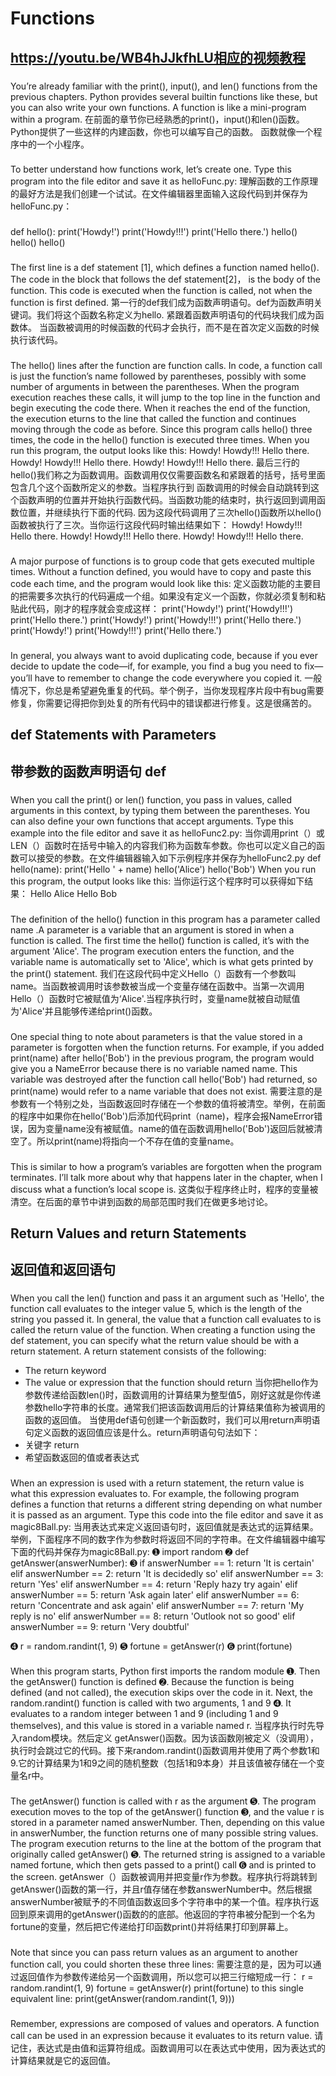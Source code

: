 # Functions
## https://youtu.be/WB4hJJkfhLU相应的视频教程
### 
 You’re already familiar with the print(), input(), and len() functions from the previous chapters. 
 Python provides several builtin functions like these, but you can also write your own functions. 
 A function is like a mini-program within a program.
 在前面的章节你已经熟悉的print()，input()和len()函数。
 Python提供了一些这样的内建函数，你也可以编写自己的函数。
 函数就像一个程序中的一个小程序。
### 
 To better understand how functions work, let’s create one. Type this program into the file editor and save it as helloFunc.py:
 理解函数的工作原理的最好方法是我们创建一个试试。在文件编辑器里面输入这段代码到并保存为helloFunc.py：
### 
def hello():
	print('Howdy!')
	print('Howdy!!!')
	print('Hello there.')
hello()
hello()
hello()
### 
 The first line is a def statement [1], which defines a function named hello().
 The code in the block that follows the def statement[2]， is the body of the function. 
 This code is executed when the function is called, not when the function is first defined.
 第一行的def我们成为函数声明语句。def为函数声明关键词。我们将这个函数名称定义为hello.
 紧跟着函数声明语句的代码块我们成为函数体。
 当函数被调用的时候函数的代码才会执行，而不是在首次定义函数的时候执行该代码。
### 
 The hello() lines after the function are function calls. In code,  a function call is  just the  function’s name 
 followed by  parentheses, possibly with some number of arguments in between the parentheses.  When the  program execution
 reaches these  calls, it  will jump  to the  top line  in the function and begin executing the code there. When it reaches the end 
 of the function, the execution eturns to the line  that called the function  and continues moving through  the code as before. 
 Since  this program calls hello()  three times, the code  in the hello() function is executed three times. When you run this program,
 the  output looks like this:
Howdy!
Howdy!!!
Hello there.
Howdy!
Howdy!!!
Hello there.
Howdy!
Howdy!!!
Hello there.
 最后三行的hello()我们称之为函数调用。函数调用仅仅需要函数名和紧跟着的括号，括号里面包含几个这个函数所定义的参数。当程序执行到
 函数调用的时候会自动跳转到这个函数声明的位置并开始执行函数代码。当函数功能的结束时，执行返回到调用函数位置，并继续执行下面的代码.
 因为这段代码调用了三次hello()函数所以hello()函数被执行了三次。当你运行这段代码时输出结果如下：
Howdy!
Howdy!!!
Hello there.
Howdy!
Howdy!!!
Hello there.
Howdy!
Howdy!!!
Hello there.
### 
 A major purpose of functions is to group code that gets executed multiple times. Without a function defined, you would have to  copy and paste this code each time, and the program would look like this:
 定义函数功能的主要目的把需要多次执行的代码遍成一个组。如果没有定义一个函数，你就必须复制和粘贴此代码，刚才的程序就会变成这样：
print('Howdy!')
print('Howdy!!!')
print('Hello there.')
print('Howdy!')
print('Howdy!!!')
print('Hello there.')
print('Howdy!')
print('Howdy!!!')
print('Hello there.')
### 
In general, you always want to avoid duplicating code, because if you ever decide to update the code—if, for example, you find a bug you need to fix—you’ll have to remember to change the code everywhere you copied it.
一般情况下，你总是希望避免重复的代码。举个例子，当你发现程序片段中有bug需要修复，你需要记得把你到处复的所有代码中的错误都进行修复。这是很痛苦的。

## def Statements with Parameters
## 带参数的函数声明语句 def
### 
 When you call the print() or len() function, you pass in values, called arguments in this context, by typing them between the parentheses. You can also define your own functions that accept arguments. Type this example into the file editor and save it as helloFunc2.py:
当你调用print（）或LEN（）函数时在括号中输入的内容我们称为函数车参数。你也可以定义自己的函数可以接受的参数。在文件编辑器输入如下示例程序并保存为helloFunc2.py
def hello(name):
	print('Hello ' + name)
hello('Alice')
hello('Bob')
When you run this program, the output looks like this:
当你运行这个程序时可以获得如下结果：
Hello Alice
Hello Bob
### 
The definition of the hello() function in this program has a parameter called name .A parameter is a variable that an argument is stored in when a function is called. The first time the hello() function is called, it’s with the argument 'Alice'. The program execution enters the function, and the variable name is automatically set to 'Alice', which is what gets printed by the print() statement.
我们在这段代码中定义Hello（）函数有一个参数叫name。当函数被调用时该参数被当成一个变量存储在函数中。当第一次调用Hello（）函数时它被赋值为‘Alice'.当程序执行时，变量name就被自动赋值为'Alice'并且能够传递给print()函数。
### 
One special thing to note about parameters is that the value stored in a parameter is forgotten when the function returns. For example, if you added print(name) after hello('Bob') in the previous program, the program would give you a NameError because there is no variable named name. This variable was destroyed after the function call hello('Bob') had returned, so print(name) would refer to a name variable that does not exist.
需要注意的是参数有一个特别之处，当函数返回时存储在一个参数的值将被清空。举例，在前面的程序中如果你在hello('Bob')后添加代码print（name)，程序会报NameError错误，因为变量name没有被赋值。name的值在函数调用hello('Bob')返回后就被清空了。所以print(name)将指向一个不存在值的变量name。
### 
This is similar to how a program’s variables are forgotten when the program terminates. I’ll talk more about why that happens later in the chapter, when I discuss what a function’s local scope is.
这类似于程序终止时，程序的变量被清空。在后面的章节中讲到函数的局部范围时我们在做更多地讨论。

## Return Values and return Statements
## 返回值和返回语句
### 
When you call the len() function and pass it an argument such as 'Hello', the function call evaluates to the integer value 5, which is the length of the string you passed it. In general, the value that a function call evaluates to is called the return value of the function.
When creating a function using the def statement, you can specify what the return value should be with a return statement. A return statement consists of the following:
- The return keyword
- The value or expression that the function should return
当你把hello作为参数传递给函数len()时，函数调用的计算结果为整型值5，刚好这就是你传递参数hello字符串的长度。通常我们把该函数调用后的计算结果值称为被调用的函数的返回值。
当使用def语句创建一个新函数时，我们可以用return声明语句定义函数的返回值应该是什么。return声明语句句法如下：
- 关键字 return
- 希望函数返回的值或者表达式
### 
When an expression is used with a return statement, the return value is what this expression evaluates to. For example, the following program defines a function that returns a different string depending on what number it is passed as an argument. Type this code into the file editor and save it as magic8Ball.py:
当用表达式来定义返回语句时，返回值就是表达式的运算结果。举例，下面程序不同的数字作为参数时将返回不同的字符串。在文件编辑器中编写下面的代码并保存为magic8Ball.py:
➊ import random
➋ def getAnswer(answerNumber):
➌     if answerNumber == 1:
           return 'It is certain'
       elif answerNumber == 2:
           return 'It is decidedly so'
       elif answerNumber == 3:
           return 'Yes'
       elif answerNumber == 4:
           return 'Reply hazy try again'
       elif answerNumber == 5:
           return 'Ask again later'
       elif answerNumber == 6:
           return 'Concentrate and ask again'
       elif answerNumber == 7:
           return 'My reply is no'
       elif answerNumber == 8:
           return 'Outlook not so good'
       elif answerNumber == 9:
           return 'Very doubtful'

➍ r = random.randint(1, 9)
➎ fortune = getAnswer(r)
➏ print(fortune)
### 
When this program starts, Python first imports the random module ➊. Then the getAnswer() function is defined ➋. Because the function is being defined (and not called), the execution skips over the code in it. Next, the random.randint() function is called with two arguments, 1 and 9 ➍. It evaluates to a random integer between 1 and 9 (including 1 and 9 themselves), and this value is stored in a variable named r.
当程序执行时先导入random模块。然后定义 getAnswer()函数。因为该函数刚被定义（没调用），执行时会跳过它的代码。接下来random.randint()函数调用并使用了两个参数1和9.它的计算结果为1和9之间的随机整数（包括1和9本身）并且该值被存储在一个变量名r中。
### 
The getAnswer() function is called with r as the argument ➎. The program execution moves to the top of the getAnswer() function ➌, and the value r is stored in a parameter named answerNumber. Then, depending on this value in answerNumber, the function returns one of many possible string values. The program execution returns to the line at the bottom of the program that originally called getAnswer() ➎. The returned string is assigned to a variable named fortune, which then gets passed to a print() call ➏ and is printed to the screen.
getAnswer（）函数被调用并把变量r作为参数。程序执行将跳转到getAnswer()函数的第一行，并且r值存储在参数answerNumber中。然后根据 answerNumber被赋予的不同值函数返回多个字符串中的某一个值。程序执行返回到原来调用的getAnswer()函数的的底部。他返回的字符串被分配到一个名为fortune的变量，然后把它传递给打印函数print()并将结果打印到屏幕上。
### 
Note that since you can pass return values as an argument to another function call, you could shorten these three lines:
需要注意的是，因为可以通过返回值作为参数传递给另一个函数调用，所以您可以把三行缩短成一行：
r = random.randint(1, 9)
fortune = getAnswer(r)
print(fortune)
to this single equivalent line:
print(getAnswer(random.randint(1, 9)))
### 
Remember, expressions are composed of values and operators. A function call can be used in an expression because it evaluates to its return value.
请记住，表达式是由值和运算符组成。函数调用可以在表达式中使用，因为表达式的计算结果就是它的返回值。

